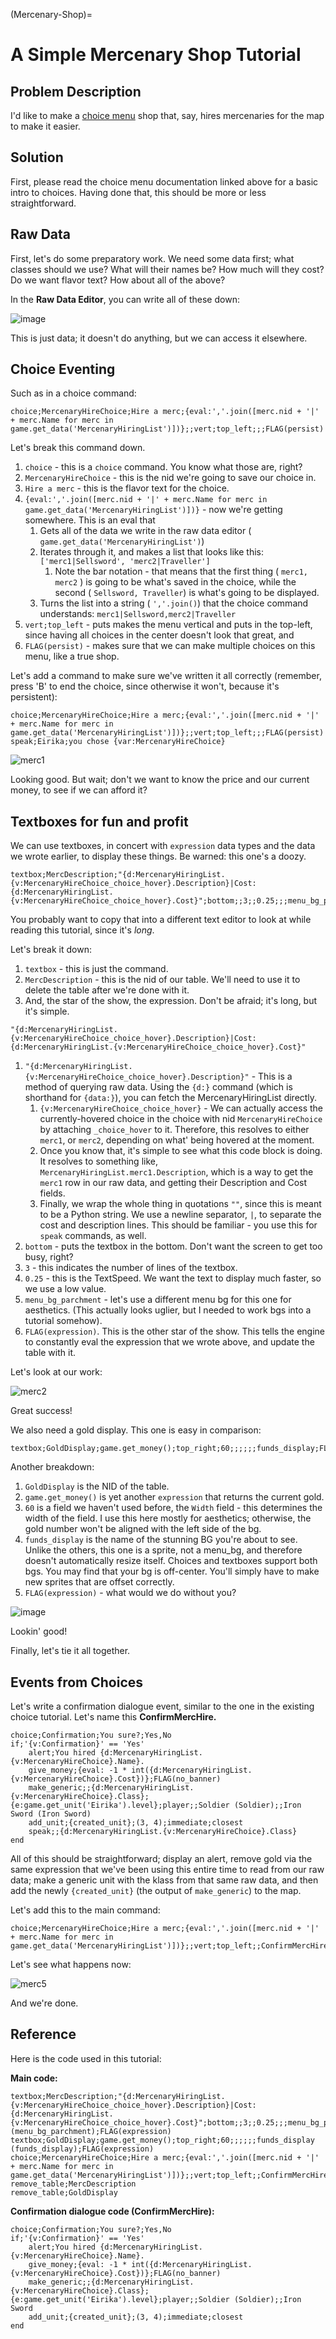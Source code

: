 (Mercenary-Shop)=
# A Simple Mercenary Shop Tutorial

## Problem Description

I'd like to make a [choice menu](Choices-and-Battle-Saves) shop that, say, hires mercenaries for the map to make it easier.

## Solution

First, please read the choice menu documentation linked above for a basic intro to choices. Having done that, this should be more or less straightforward.

## Raw Data

First, let's do some preparatory work. We need some data first; what classes should we use? What will their names be? How much will they cost? Do we want flavor text? How about all of the above?

In the **Raw Data Editor**, you can write all of these down:

![image](../images/MercShopRawData.png)

This is just data; it doesn't do anything, but we can access it elsewhere.

## Choice Eventing

Such as in a choice command:

```
choice;MercenaryHireChoice;Hire a merc;{eval:','.join([merc.nid + '|' + merc.Name for merc in game.get_data('MercenaryHiringList')])};;vert;top_left;;;FLAG(persist)
```

Let's break this command down.

1. `choice` - this is a `choice` command. You know what those are, right?
2. `MercenaryHireChoice` - this is the nid we're going to save our choice in.
3. `Hire a merc` - this is the flavor text for the choice.
4. `{eval:','.join([merc.nid + '|' + merc.Name for merc in game.get_data('MercenaryHiringList')])}` - now we're getting somewhere. This is an eval that
   1. Gets all of the data we write in the raw data editor ( `game.get_data('MercenaryHiringList')`)
   2. Iterates through it, and makes a list that looks like this: `['merc1|Sellsword', 'merc2|Traveller']`
      1. Note the bar notation - that means that the first thing ( `merc1, merc2` ) is going to be what's saved in the choice, while the second ( `Sellsword, Traveller`) is what's going to be displayed.
   3. Turns the list into a string ( `','.join()`) that the choice command understands: `merc1|Sellsword,merc2|Traveller`
5. `vert;top_left` - puts makes the menu vertical and puts in the top-left, since having all choices in the center doesn't look that great, and
6. `FLAG(persist)` - makes sure that we can make multiple choices on this menu, like a true shop.

Let's add a command to make sure we've written it all correctly (remember, press 'B' to end the choice, since otherwise it won't, because it's persistent):

```
choice;MercenaryHireChoice;Hire a merc;{eval:','.join([merc.nid + '|' + merc.Name for merc in game.get_data('MercenaryHiringList')])};;vert;top_left;;;FLAG(persist)
speak;Eirika;you chose {var:MercenaryHireChoice}
```

![merc1](../images/merc1.gif)

Looking good. But wait; don't we want to know the price and our current money, to see if we can afford it?

## Textboxes for fun and profit

We can use textboxes, in concert with `expression` data types and the data we wrote earlier, to display these things. Be warned: this one's a doozy.

```
textbox;MercDescription;"{d:MercenaryHiringList.{v:MercenaryHireChoice_choice_hover}.Description}|Cost: {d:MercenaryHiringList.{v:MercenaryHireChoice_choice_hover}.Cost}";bottom;;3;;0.25;;;menu_bg_parchment;FLAG(expression)
```

You probably want to copy that into a different text editor to look at while reading this tutorial, since it's _long_.

Let's break it down:

1. `textbox` - this is just the command.
2. `MercDescription` - this is the nid of our table. We'll need to use it to delete the table after we're done with it.
3. And, the star of the show, the expression. Don't be afraid; it's long, but it's simple.

`"{d:MercenaryHiringList.{v:MercenaryHireChoice_choice_hover}.Description}|Cost: {d:MercenaryHiringList.{v:MercenaryHireChoice_choice_hover}.Cost}"`

1. `"{d:MercenaryHiringList.{v:MercenaryHireChoice_choice_hover}.Description}"` - This is a method of querying raw data. Using the `{d:}` command (which is shorthand for `{data:}`), you can fetch the MercenaryHiringList directly.
   1. `{v:MercenaryHireChoice_choice_hover}` - We can actually access the currently-hovered choice in the choice with nid `MercenaryHireChoice` by attaching `_choice_hover` to it. Therefore, this resolves to either `merc1`, or `merc2`, depending on what' being hovered at the moment.
   2. Once you know that, it's simple to see what this code block is doing. It resolves to something like, `MercenaryHiringList.merc1.Description`, which is a way to get the `merc1` row in our raw data, and getting their Description and Cost fields.
   3. Finally, we wrap the whole thing in quotations `""`, since this is meant to be a Python string. We use a newline separator, `|`, to separate the cost and description lines. This should be familiar - you use this for `speak` commands, as well.
2. `bottom` - puts the textbox in the bottom. Don't want the screen to get too busy, right?
3. `3` - this indicates the number of lines of the textbox.
4. `0.25` - this is the TextSpeed. We want the text to display much faster, so we use a low value.
5. `menu_bg_parchment` - let's use a different menu bg for this one for aesthetics. (This actually looks uglier, but I needed to work bgs into a tutorial somehow).
6. `FLAG(expression)`. This is the other star of the show. This tells the engine to constantly eval the expression that we wrote above, and update the table with it.

Let's look at our work:

![merc2](../images/merc2.gif)

Great success!

We also need a gold display. This one is easy in comparison:

```
textbox;GoldDisplay;game.get_money();top_right;60;;;;;;funds_display;FLAG(expression)
```

Another breakdown:

1. `GoldDisplay` is the NID of the table.
2. `game.get_money()` is yet another `expression` that returns the current gold.
3. `60` is a field we haven't used before, the `Width` field - this determines the width of the field. I use this here mostly for aesthetics; otherwise, the gold number won't be aligned with the left side of the bg.
4. `funds_display` is the name of the stunning BG you're about to see. Unlike the others, this one is a sprite, not a menu_bg, and therefore doesn't automatically resize itself. Choices and textboxes support both bgs. You may find that your bg is off-center. You'll simply have to make new sprites that are offset correctly.
5. `FLAG(expression)` - what would we do without you?

![image](../images/MercShopMenu.png)

Lookin' good!

Finally, let's tie it all together.

## Events from Choices

Let's write a confirmation dialogue event, similar to the one in the existing choice tutorial. Let's name this **ConfirmMercHire.**

```
choice;Confirmation;You sure?;Yes,No
if;'{v:Confirmation}' == 'Yes'
    alert;You hired {d:MercenaryHiringList.{v:MercenaryHireChoice}.Name}.
    give_money;{eval: -1 * int({d:MercenaryHiringList.{v:MercenaryHireChoice}.Cost})};FLAG(no_banner)
    make_generic;;{d:MercenaryHiringList.{v:MercenaryHireChoice}.Class};{e:game.get_unit('Eirika').level};player;;Soldier (Soldier);;Iron Sword (Iron Sword)
    add_unit;{created_unit};(3, 4);immediate;closest
    speak;;{d:MercenaryHiringList.{v:MercenaryHireChoice}.Class}
end

```
All of this should be straightforward; display an alert, remove gold via the same expression that we've been using this entire time to read from our raw data; make a generic unit with the klass from that same raw data, and then add the newly `{created_unit}` (the output of `make_generic`) to the map.

Let's add this to the main command:

```
choice;MercenaryHireChoice;Hire a merc;{eval:','.join([merc.nid + '|' + merc.Name for merc in game.get_data('MercenaryHiringList')])};;vert;top_left;;ConfirmMercHire;FLAG(persist)
```

Let's see what happens now:

![merc5](../images/merc5.gif)

And we're done.

## Reference

Here is the code used in this tutorial:

**Main code:**

```
textbox;MercDescription;"{d:MercenaryHiringList.{v:MercenaryHireChoice_choice_hover}.Description}|Cost: {d:MercenaryHiringList.{v:MercenaryHireChoice_choice_hover}.Cost}";bottom;;3;;0.25;;;menu_bg_parchment (menu_bg_parchment);FLAG(expression)
textbox;GoldDisplay;game.get_money();top_right;60;;;;;;funds_display (funds_display);FLAG(expression)
choice;MercenaryHireChoice;Hire a merc;{eval:','.join([merc.nid + '|' + merc.Name for merc in game.get_data('MercenaryHiringList')])};;vert;top_left;;ConfirmMercHire;FLAG(persist)
remove_table;MercDescription
remove_table;GoldDisplay
```

**Confirmation dialogue code (ConfirmMercHire):**

```
choice;Confirmation;You sure?;Yes,No
if;'{v:Confirmation}' == 'Yes'
    alert;You hired {d:MercenaryHiringList.{v:MercenaryHireChoice}.Name}.
    give_money;{eval: -1 * int({d:MercenaryHiringList.{v:MercenaryHireChoice}.Cost})};FLAG(no_banner)
    make_generic;;{d:MercenaryHiringList.{v:MercenaryHireChoice}.Class};{e:game.get_unit('Eirika').level};player;;Soldier (Soldier);;Iron Sword
    add_unit;{created_unit};(3, 4);immediate;closest
end
```